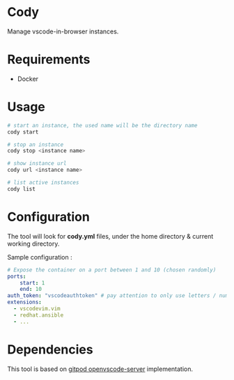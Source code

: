 # Cody

Manage vscode-in-browser instances.

# Requirements

* Docker

# Usage

```bash
# start an instance, the used name will be the directory name
cody start

# stop an instance
cody stop <instance name>

# show instance url
cody url <instance name>

# list active instances
cody list
```

# Configuration

The tool will look for **cody.yml** files, under the home directory & current working directory.

Sample configuration : 

```yaml
# Expose the container on a port between 1 and 10 (chosen randomly)
ports:
    start: 1
    end: 10
auth_token: "vscodeauthtoken" # pay attention to only use letters / numbers 
extensions:
  - vscodevim.vim
  - redhat.ansible
  - ...
```

# Dependencies

This tool is based on [gitpod openvscode-server](https://github.com/gitpod-io/openvscode-server/) implementation.
